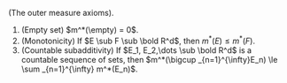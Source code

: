 (The outer measure axioms).
1. (Empty set) $m^*(\empty) = 0$.
2. (Monotonicity) If $E \sub F \sub \bold R^d$, then $m^*(E)\le m^*(F)$.
3. (Countable subadditivity) If $E_1, E_2,\dots \sub \bold R^d$ is a countable sequence of sets, then $m^*(\bigcup _{n=1}^{\infty}E_n) \le \sum _{n=1}^{\infty} m^*(E_n)$.